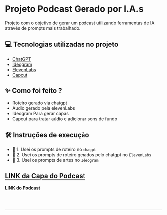 # Projeto Podcast Gerado por I.A.s

Projeto com o objetivo de gerar um podcast utilizando ferramentas de IA através de prompts mais trabalhado.

## 💻 Tecnologias utilizadas no projeto

- [ChatGPT](https://chat.openai.com/) 
- [Ideogram](https://ideogram.ai/)
- [ElevenLabs](https://beta.elevenlabs.io/)
- [Capcut](https://www.capcut.com/pt-br/)

## ✨ Como foi feito ?

- Roteiro gerado via chatgpt
- Audio gerado pela elevenLabs
- Ideogram Para gerar capas
- Capcut para tratar aúdio e adicionar sons de fundo

## 🛠️ Instruções de execução

- 🤖 1. Usei os prompts de roteiro no `chagpt`
- 🤖 2. Usei os prompts de roteiro gerados pelo chatgpt no  `ElevenLabs`
- 🤖 3. Usei os prompts de artes no `Ideogram`

## **[LINK da Capa do Podcast](https://github.com/crisisland/DIO_Podcast/blob/main/Capa%20do%20podcast.jpeg)**
   **[LINK do Podcast](https://github.com/crisisland/DIO_Podcast/blob/main/Podcast.MP3)**


</p>
<br/><br/>
<p>

---
